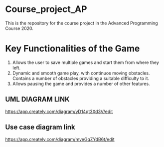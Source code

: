 # Course_project_AP
This is the repository for the course project in the Advanced Programming Course 2020.


# Key Functionalities of the Game
  1.  Allows the user to save multiple games and start them from where they left.
  2.  Dynamic and smooth game play, with continuos moving obstacles. Contains a number of obstacles providing a suitable difficulty         to it.
  3.  Allows pausing the game and provides a number of other features.

## UML DIAGRAM LINK
  https://app.creately.com/diagram/yD14qt3Xd3V/edit
  
## Use case diagram link
  https://app.creately.com/diagram/mveGqZYdB6t/edit
